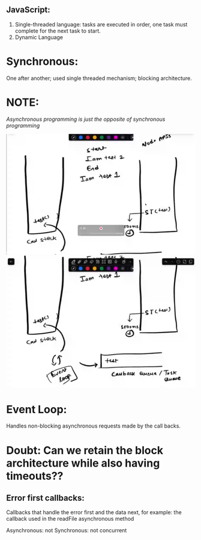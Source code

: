 ## JavaScript:
1. Single-threaded language: tasks are executed in order,  one task must complete for the next task to start.
2. Dynamic Language

# Synchronous: 
One after another; used single threaded mechanism; blocking architecture.

# NOTE:
*Asynchronous programming is just the opposite of synchronous programming*

![callStack and Execution1](image.png)
![callStack and Execution2](image-1.png)

# Event Loop:
Handles non-blocking asynchronous requests made by the call backs.

# Doubt: Can we retain the block architecture while also having timeouts??

## Error first callbacks:
Callbacks that handle the error first and the data next, for example: the callback used in the readFile asynchronous method

Asynchronous: not 
Synchronous: not concurrent 